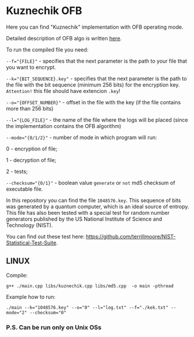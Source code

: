 # Kuznechik OFB

Here you can find "Kuznechik" implementation with OFB operating mode.

Detailed description of OFB algo is written
<a href="https://en.wikipedia.org/wiki/Block_cipher_mode_of_operation#:~:text=The%20output%20feedback%20(OFB)%20mode,plaintext%20at%20the%20same%20location." target="_blank">here</a>.

To run the compiled file you need:

`--f="{FILE}"` - specifies that the next parameter is the path to your file that you want to encrypt.

`--k="{BIT_SEQUENCE}.key"` - specifies that the next parameter is the path to the file with the bit sequence (minimum 256 bits) for the encryption key. `Attention!` this file should have extencion `.key`!

`--o="{OFFSET_NUMBER}"` - offset in the file with the key (if the file contains more than 256 bits)

`--l="{LOG_FILE}"` - the name of the file where the logs will be placed (since the implementation contains the OFB algorithm)

`--mode="{0/1/2}"` - number of mode in which program will run:

0 - encryption of file;

1 - decryption of file;

2 - tests;

`--checksum="{0/1}"` - boolean value `generate` or `not` md5 checksum of executable file.

In this repository you can find the file `1048576.key`. This sequence of bits was generated by a quantum computer, which is an ideal source of entropy. This file has also been tested with a special test for random number generators published by the US National Institute of Science and Technology (NIST).

You can find out these test here: https://github.com/terrillmoore/NIST-Statistical-Test-Suite.

## LINUX

Compile:

```
g++ ./main.cpp libs/kuznechik.cpp libs/md5.cpp  -o main -pthread
```

Example how to run:

```
./main --k="1048576.key" --o="0" --l="log.txt" --f="./kek.txt" --mode="2" --checksum="0"
```

### P.S. Can be run only on Unix OSs
